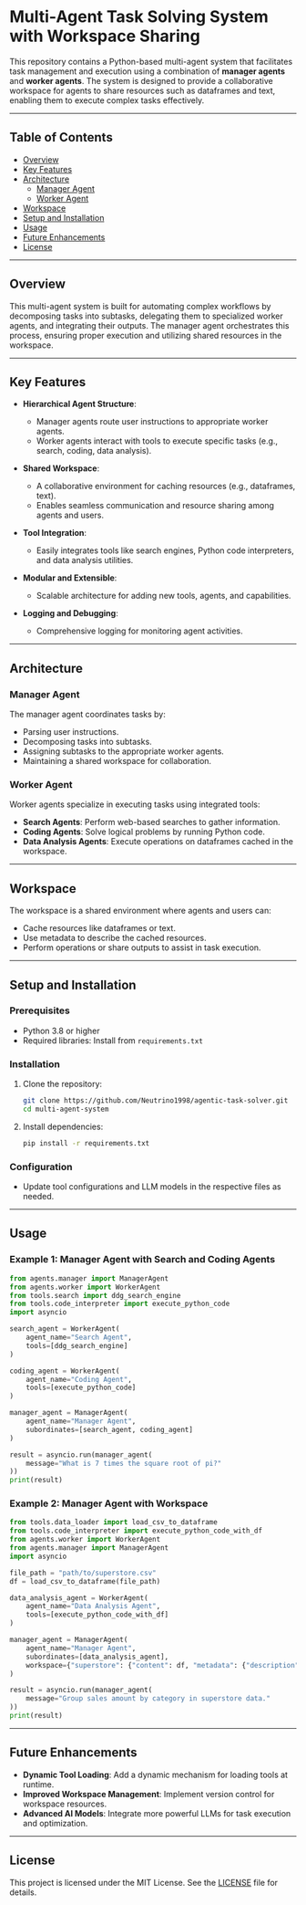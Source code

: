 
# Multi-Agent Task Solving System with Workspace Sharing

This repository contains a Python-based multi-agent system that facilitates task management and execution using a combination of **manager agents** and **worker agents**. The system is designed to provide a collaborative workspace for agents to share resources such as dataframes and text, enabling them to execute complex tasks effectively.

---

## **Table of Contents**
- [Overview](#overview)
- [Key Features](#key-features)
- [Architecture](#architecture)
  - [Manager Agent](#manager-agent)
  - [Worker Agent](#worker-agent)
- [Workspace](#workspace)
- [Setup and Installation](#setup-and-installation)
- [Usage](#usage)
- [Future Enhancements](#future-enhancements)
- [License](#license)

---

## **Overview**

This multi-agent system is built for automating complex workflows by decomposing tasks into subtasks, delegating them to specialized worker agents, and integrating their outputs. The manager agent orchestrates this process, ensuring proper execution and utilizing shared resources in the workspace.

---

## **Key Features**

- **Hierarchical Agent Structure**: 
  - Manager agents route user instructions to appropriate worker agents.
  - Worker agents interact with tools to execute specific tasks (e.g., search, coding, data analysis).

- **Shared Workspace**:
  - A collaborative environment for caching resources (e.g., dataframes, text).
  - Enables seamless communication and resource sharing among agents and users.

- **Tool Integration**:
  - Easily integrates tools like search engines, Python code interpreters, and data analysis utilities.

- **Modular and Extensible**:
  - Scalable architecture for adding new tools, agents, and capabilities.

- **Logging and Debugging**:
  - Comprehensive logging for monitoring agent activities.

---

## **Architecture**

### **Manager Agent**

The manager agent coordinates tasks by:
- Parsing user instructions.
- Decomposing tasks into subtasks.
- Assigning subtasks to the appropriate worker agents.
- Maintaining a shared workspace for collaboration.

### **Worker Agent**

Worker agents specialize in executing tasks using integrated tools:
- **Search Agents**: Perform web-based searches to gather information.
- **Coding Agents**: Solve logical problems by running Python code.
- **Data Analysis Agents**: Execute operations on dataframes cached in the workspace.

---

## **Workspace**

The workspace is a shared environment where agents and users can:
- Cache resources like dataframes or text.
- Use metadata to describe the cached resources.
- Perform operations or share outputs to assist in task execution.

---

## **Setup and Installation**

### Prerequisites
- Python 3.8 or higher
- Required libraries: Install from `requirements.txt`

### Installation
1. Clone the repository:
   ```bash
   git clone https://github.com/Neutrino1998/agentic-task-solver.git
   cd multi-agent-system

1. Install dependencies:

   ```bash
   pip install -r requirements.txt
   ```

### Configuration

- Update tool configurations and LLM models in the respective files as needed.

------

## **Usage**

### Example 1: Manager Agent with Search and Coding Agents

```python
from agents.manager import ManagerAgent
from agents.worker import WorkerAgent
from tools.search import ddg_search_engine
from tools.code_interpreter import execute_python_code
import asyncio

search_agent = WorkerAgent(
    agent_name="Search Agent",
    tools=[ddg_search_engine]
)

coding_agent = WorkerAgent(
    agent_name="Coding Agent",
    tools=[execute_python_code]
)

manager_agent = ManagerAgent(
    agent_name="Manager Agent",
    subordinates=[search_agent, coding_agent]
)

result = asyncio.run(manager_agent(
    message="What is 7 times the square root of pi?"
))
print(result)
```

### Example 2: Manager Agent with Workspace

```python
from tools.data_loader import load_csv_to_dataframe
from tools.code_interpreter import execute_python_code_with_df
from agents.worker import WorkerAgent
from agents.manager import ManagerAgent
import asyncio

file_path = "path/to/superstore.csv"
df = load_csv_to_dataframe(file_path)

data_analysis_agent = WorkerAgent(
    agent_name="Data Analysis Agent",
    tools=[execute_python_code_with_df]
)

manager_agent = ManagerAgent(
    agent_name="Manager Agent",
    subordinates=[data_analysis_agent],
    workspace={"superstore": {"content": df, "metadata": {"description": "Superstore sales data."}}}
)

result = asyncio.run(manager_agent(
    message="Group sales amount by category in superstore data."
))
print(result)
```

------

## **Future Enhancements**

- **Dynamic Tool Loading**: Add a dynamic mechanism for loading tools at runtime.
- **Improved Workspace Management**: Implement version control for workspace resources.
- **Advanced AI Models**: Integrate more powerful LLMs for task execution and optimization.

------

## **License**

This project is licensed under the MIT License. See the [LICENSE](https://chatgpt.com/c/LICENSE) file for details.
